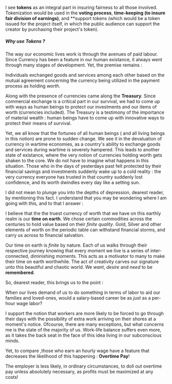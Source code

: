


I see **tokens** as an integral part in insuring fairness to all those involved. Tokenization would be used in the **voting process**, **time-keeping (to insure fair division of earnings)**, and **support tokens (which would be a token issued for the project itself, in which the public audience can support the creator by purchasing their project's token).  



##### Why use *Tokens* ? 



The way our economic lives work is through the avenues of paid labour. Since Currency has been a feature in our human existance, it always went through many stages of development. Yet, the premise remains :

 
 Individuals exchanged goods and services among each other based on the mutual agreement concerning the currency being utilized in the payment process as holding *worth*.  

Along with the presence of currencies came along the **Treasury**. Since commercial exchange is a critical part in our survival, we had to come up with ways as human beings to protect our investments and our items of worth (currencies included). The Treasury is a testimony of the importance of material wealth : human beings have to come up with innovative ways to protect their means of survival. 


Yet, we all know that the fortunes of all human beings ( and all living beings in this notion) are prone to sudden change. We see it in the devaluation of currency in wartime economies, as a country's ability to exchange goods and services during wartime is severely hampered.  This leads to another state of existance, where the very notion of currencies holding worth gets shaken to the core. We do not have to imagine what happens in this situation. Those who in the days of yesterdays past felt protected by their financial savings and investments suddenly wake up to a cold reality :  the very currency everyone has trusted in that country suddenly lost confidence, and its worth dwindles every day like a setting sun. 



I did not mean to plunge you into the depths of depression, dearest reader, by mentioning this fact. I understand that you may be wondering where I am going with this, and to that I answer : 


I believe that the the truest currency of worth that we have on this earthly realm is our **time on earth**. We chose certain commodities across the centuries to hold value based on their *finite quality*. Gold, Silver and other elements of worth on the periodic table can withstand financial storms, and carry us across to financial salvation. 


Our time on earth is *finite* by nature. Each of us walks through their respective journey knowing that every moment we live is a series of inter-connected, diminishing moments. This acts as a motivator to many to make their time on earth worthwhile. The act of creativity carves our signature unto this beautiful and chaotic world. We *want*, *desire* and *need* to be **remembered**.


So, dearest reader, this brings us to the point :


When our lives demand of us to do something in terms of labor to aid our families and loved-ones, would a salary-based career be as *just* as a per-hour wage labor?


I support the notion that workers are more likely to be forced to go through their days with the possibility of extra work arriving on their shores at a moment's notice. Ofcourse, there are many exceptions, but what concerns me is the state of the majority of us. Work-life balance suffers even more, as it takes the back seat in the face of this idea living in our subconscious minds.  


Yet, to compare ,those who earn an hourly wage have a feature that decreases the likelihood of this happening : **Overtime Pay**! 

The employer is less likely, in ordinary circumstances, to doll out overtime pay unless absolutely necessary, as profits must be maximized at any costs!






